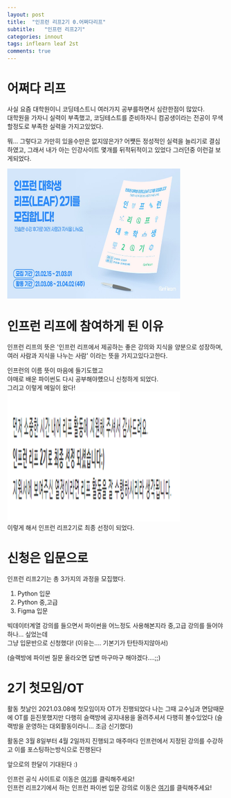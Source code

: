 ```yaml
---
layout: post
title:  "인프런 리프2기 0.어쩌다리프"
subtitle:   "인프런 리프2기"
categories: innout
tags: inflearn leaf 2st
comments: true
---
```





# 어쩌다 리프

사실 요즘 대학원이니 코딩테스트니 여러가지 공부를하면서 심란한점이 많았다.  
대학원을 가자니 실력이 부족했고, 코딩테스트를 준비하자니 컴공생이라는 전공이 무색할정도로 부족한 실력을 가지고있었다. 

뭐... 그렇다고 가만히 있을수만은 없지않은가?
어쩃든 정성적인 실력을 늘리기로 결심하였고, 그래서 내가 아는 인강사이트 몇개를 뒤적뒤적이고 있었다
그러던중 이런걸 보게되었다.

<img src="/assets/img/202103/0309-인프런리프2기/1.jpg" width="400px" height="300px">  
<br>

# 인프런 리프에 참여하게 된 이유

인프런 리프의 뜻은 '인프런 리프에서 제공하는 좋은 강의와 지식을 양분으로 성장하며, 여러 사람과 지식을 나누는 사람' 이라는 뜻을 가지고있다고한다.

인프런의 이름 뜻이 마음에 들기도했고  
야매로 배운 파이썬도 다시 공부해야헀으니 신청하게 되었다.  
그리고 이렇게 메일이 왔다!
<img src="/assets/img/202103/0309-인프런리프2기/2.jpg" width="400px" height="300px">  
이렇게 해서 인프런 리프2기로 최종 선정이 되었다.

# 신청은 입문으로

인프런 리프2기는 총 3가지의 과정을 모집했다.

1. Python 입문
2. Python 중,고급
3. Figma 입문

빅데이터계열 강의를 들으면서 파이썬을 어느정도 사용해본지라 중,고급 강의를 들어야하나... 싶었는데  
그냥 입문반으로 신청했다!  (이유는.... 기본기가 탄탄하지않아서)

(슬랙방에 파이썬 질문 올라오면 답변 마구마구 해야겠다....;;)

# 2기 첫모임/OT

활동 첫날인 2021.03.08에 첫모임이자 OT가 진행되었다
나는 그때 교수님과 면담때문에 OT를 듣진못했지만 다행히 
슬랙방에 공지내용을 올려주셔서 다행히 볼수있었다
(슬랙방을 운영하는 대외활동이라니... 조금 신기했다)

활동은 3월 8일부터 4월 2일까지 진행되고
매주마다 인프런에서 지정된 강의를 수강하고
이를 포스팅하는방식으로 진행된다

앞으로의 한달이 기대된다 :)  

인프런 공식 사이트로 이동은 [여기](https://www.inflearn.com/)를 클릭해주세요!  
인프런 리프2기에서 하는 인프런 파이썬 입문 강의로 이동은 [여기](https://www.inflearn.com/course/%ED%94%84%EB%A1%9C%EA%B7%B8%EB%9E%98%EB%B0%8D-%ED%8C%8C%EC%9D%B4%EC%8D%AC-%EC%9E%85%EB%AC%B8-%EC%9D%B8%ED%94%84%EB%9F%B0-%EC%98%A4%EB%A6%AC%EC%A7%80%EB%84%90)를 클릭해주세요!  